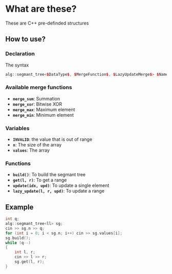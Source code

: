 # What are these?
These are C++ pre-definded structures

## How to use?
### Declaration
The syntax
```c++
alg::segmant_tree<$DataType$, $MergeFunction$, $LazyUpdateMerge$> $Name$;
```

### Available merge functions
- **`merge_sum`**: Summation
- **`merge_xor`**: Bitwise XOR
- **`merge_max`**: Maximum element
- **`merge_min`**: Minimum element

### Variables
- **`INVALID`**: the value that is out of range
- **`n`**: The size of the array
- **`values`**: The array

### Functions
- **`build()`**: To build the segmant tree
- **`get(l, r)`**: To get a range
- **`update(idx, upd)`**: To update a single element
- **`lazy_update(l, r, upd)`**: To update a range

## Example
```c++
int q;
alg::segmant_tree<ll> sg;
cin >> sg.n >> q;
for (int i = 0; i < sg.n; i++) cin >> sg.values[i];
sg.build();
while (q--)
{
	int l, r;
	cin >> l >> r;
	sg.get(l, r);
}
```
